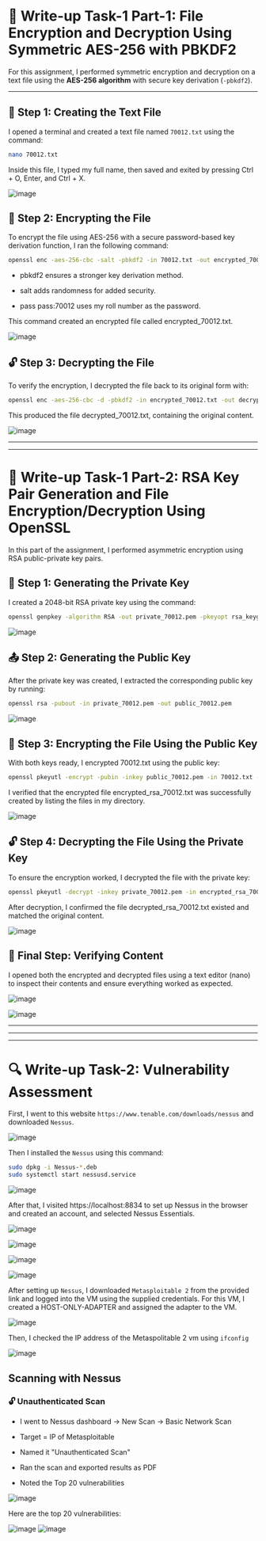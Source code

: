 # 🔐 Write-up Task-1 Part-1: File Encryption and Decryption Using Symmetric AES-256 with PBKDF2

For this assignment, I performed symmetric encryption and decryption on a text file using the **AES-256 algorithm** with secure key derivation (`-pbkdf2`).

---

## 📝 Step 1: Creating the Text File

I opened a terminal and created a text file named `70012.txt` using the command:

```bash
nano 70012.txt
```
Inside this file, I typed my full name, then saved and exited by pressing Ctrl + O, Enter, and Ctrl + X.

![image](https://github.com/user-attachments/assets/0694a70e-595f-4ea7-ad79-01d2708f2c00)

## 🔐 Step 2: Encrypting the File

To encrypt the file using AES-256 with a secure password-based key derivation function, I ran the following command:

```bash
openssl enc -aes-256-cbc -salt -pbkdf2 -in 70012.txt -out encrypted_70012.txt -pass pass:70012
```
+ pbkdf2 ensures a stronger key derivation method.

+ salt adds randomness for added security.

+ pass pass:70012 uses my roll number as the password.

This command created an encrypted file called encrypted_70012.txt.

![image](https://github.com/user-attachments/assets/61d6fe83-f701-43da-9b0f-0e6c5341e3c8)

## 🔓 Step 3: Decrypting the File
To verify the encryption, I decrypted the file back to its original form with:

```bash
openssl enc -aes-256-cbc -d -pbkdf2 -in encrypted_70012.txt -out decrypted_70012.txt -pass pass:70012
```
This produced the file decrypted_70012.txt, containing the original content.

![image](https://github.com/user-attachments/assets/e5c04629-9a38-439e-bb43-02d40a8e8a87)


---
---


# 🔐 Write-up Task-1 Part-2: RSA Key Pair Generation and File Encryption/Decryption Using OpenSSL

In this part of the assignment, I performed asymmetric encryption using RSA public-private key pairs.


## 🔑 Step 1: Generating the Private Key
I created a 2048-bit RSA private key using the command:

```bash
openssl genpkey -algorithm RSA -out private_70012.pem -pkeyopt rsa_keygen_bits:2048
```
![image](https://github.com/user-attachments/assets/4dfb5bca-b688-40cd-8b3e-4a72c77ff5ea)

## 📤 Step 2: Generating the Public Key
After the private key was created, I extracted the corresponding public key by running:

```bash
openssl rsa -pubout -in private_70012.pem -out public_70012.pem
```
![image](https://github.com/user-attachments/assets/bc409bb2-7a3b-4873-a700-1daeb2c62273)

## 🔐 Step 3: Encrypting the File Using the Public Key
With both keys ready, I encrypted 70012.txt using the public key:

```bash
openssl pkeyutl -encrypt -pubin -inkey public_70012.pem -in 70012.txt -out encrypted_rsa_70012.txt
```
I verified that the encrypted file encrypted_rsa_70012.txt was successfully created by listing the files in my directory.

![image](https://github.com/user-attachments/assets/a62103ef-98e7-4183-bd4e-01543a11a729)

## 🔓 Step 4: Decrypting the File Using the Private Key
To ensure the encryption worked, I decrypted the file with the private key:

```bash
openssl pkeyutl -decrypt -inkey private_70012.pem -in encrypted_rsa_70012.txt -out decrypted_rsa_70012.txt
```
After decryption, I confirmed the file decrypted_rsa_70012.txt existed and matched the original content.

![image](https://github.com/user-attachments/assets/fb374c94-3196-4817-8d28-c009e6b32345)

## 🧾 Final Step: Verifying Content
I opened both the encrypted and decrypted files using a text editor (nano) to inspect their contents and ensure everything worked as expected.

![image](https://github.com/user-attachments/assets/5a09524e-a018-4874-a841-5ebdd334a504)

![image](https://github.com/user-attachments/assets/bf69737e-badf-49df-9b5e-fdb9a4432f3f)

---
---
---

# 🔍 Write-up Task-2: Vulnerability Assessment

First, I went to this website ```https://www.tenable.com/downloads/nessus``` and downloaded ```Nessus```.


![image](https://github.com/user-attachments/assets/0fdc41eb-64ef-4ea1-be60-11950e6d2f40)

Then I installed the ```Nessus``` using this command:
```bash
sudo dpkg -i Nessus-*.deb
sudo systemctl start nessusd.service
```

![image](https://github.com/user-attachments/assets/96d0cb85-88ee-4e54-a7e8-8e85a6e9c93a)

After that, I visited https://localhost:8834 to set up Nessus in the browser and created an account, and selected Nessus Essentials.

![image](https://github.com/user-attachments/assets/b48d1fac-d968-4587-8e20-8604453699e7)

![image](https://github.com/user-attachments/assets/d11cd1ab-33eb-4941-b319-85a3a112a8cb)

![image](https://github.com/user-attachments/assets/54cd222b-39a0-4927-a8a1-440f5d00664a)

![image](https://github.com/user-attachments/assets/78ce1e24-59c8-4262-a97e-d8a3b0549585)


After setting up ```Nessus```, I downloaded ```Metasploitable 2``` from the provided link and logged into the VM using the supplied credentials.
For this VM, I created a HOST-ONLY-ADAPTER and assigned the adapter to the VM.

![image](https://github.com/user-attachments/assets/2ed9225e-5e72-4cfa-9525-2958d5657e8b)

Then, I checked the IP address of the Metaspolitable 2 vm using ```ifconfig```

![image](https://github.com/user-attachments/assets/a21cc2f5-816d-4e9f-a2e0-c5650c3a6329)

## Scanning with Nessus

### 🔓 Unauthenticated Scan
* I went to Nessus dashboard → New Scan → Basic Network Scan

* Target = IP of Metasploitable

* Named it "Unauthenticated Scan"

* Ran the scan and exported results as PDF

* Noted the Top 20 vulnerabilities

![image](https://github.com/user-attachments/assets/0f08d480-08fe-4be7-a379-fd049df08ca8)

Here are the top 20 vulnerabilities:

![image](https://github.com/user-attachments/assets/f93b3673-56d4-427a-8216-ce1d93e3f3e0)
![image](https://github.com/user-attachments/assets/543bee7b-ac45-4009-b207-010b914ec99b)






